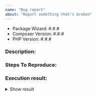 ```yaml
---
name: "Bug report"
about: "Report something that's broken"
---
```


<!-- DO NOT THROW THIS AWAY -->
<!-- Fill out the FULL versions with patch versions -->

- Package Wizard: #.#.#
- Composer Version: #.#.#
- PHP Version: #.#.#

### Description:


### Steps To Reproduce:

### Execution result:

<!-- For details, run the command with the `-vvv` parameter: -->
<!-- composer package:init -vvv -->

<details>
    <summary>Show result</summary>

    // paste result here
</details>
